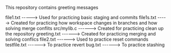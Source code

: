 This repository contains greeting messages
 
file1.txt -----> Used for practicing basic staging and commits
file1s.txt -----> Created for practicing how workspace changes in branches and how solving merge conflits
src/mylib.c ------> Created for practicing clean up the repository
greeting.txt ------> Created for practicing merging and solving conflics
file2.txt ------> Used to practice reset commands 
testfile.txt ------> To practice revert
bug.txt ------> To practice stashing